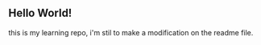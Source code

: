 Hello World!
-----------

this is my learning repo, i'm stil to make a modification on the readme file.

